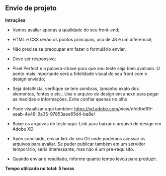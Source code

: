 ## Envio de projeto

**Intruções** 

* Vamos avaliar apenas a qualidade do seu front-end;

* HTML e  CSS serão os pontos principais, uso de JS é um diferencial;

* Não precisa se preocupar em fazer o formulário enviar.

* Deve ser responsivo;

* Pixel Perfect é a palavra-chave para que seu teste seja bem avaliado. O ponto mais importante será a fidelidade visual do seu front com o design enviado;

* Seja detalhista, verifique se tem sombras, tamanho exato dos elementos, fontes e etc.. Use o arquivo de design em anexo para pegar as medidas e informações. Evite confiar apenas no olho.

* Pode visualizar aqui também: https://xd.adobe.com/<wbr />view/efddbd99-eaab-4e48-9a35-<wbr />97853aee65d4-ba8e/
 
* Baixe os arquivos do teste aqui: Link para baixar o arquivo de design em Adobe XD 

* Após concluído, enviar link do seu Git onde podemos acessar os arquivos para avaliar. Se puder publicar também em um servidor temporário, seria interessante, mas não é um pré-requisito. 

* Quando enviar o resultado, informe quanto tempo levou para produzir.

**Tempo utilizado no total: 5 horas**